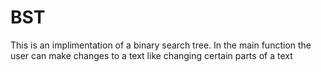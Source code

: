 # BST

This is an implimentation of a binary search tree.
In the main function the user can make changes to a text like changing certain parts of a text
